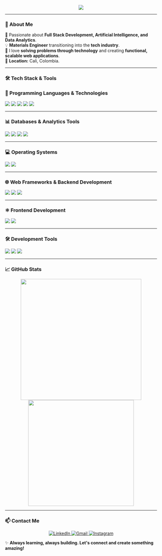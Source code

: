 <div align="center">
<img src="https://capsule-render.vercel.app/api?type=rect&height=250&color=0:00C853,50:7B1FA2,100:0D47A1&text=👋🏻Hi!%20i'm%20Diego&section=header&reversal=true&fontColor=FFFFFF&textBg=false&fontAlign=50&fontAlignY=50&animation=scaleIn&descAlign=50&descAlignY=75&desc=Full%20Stack%20Developer%20|%20AI%20y%20Data%20Analytics%20|%20Materials%20Engineer%20|&descSize=25" />
</div>

---

### 🚀 About Me  
🔄 Passionate about **Full Stack Development, Artificial Intelligence, and Data Analytics**.  
💡 **Materials Engineer** transitioning into the **tech industry**.  
🎯 I love **solving problems through technology** and creating **functional, scalable web applications**.  
📍 **Location:** Cali, Colombia.  

---

### 🛠️ Tech Stack & Tools  

### 🚀 Programming Languages & Technologies  
<p align="left">
  <img src="https://img.shields.io/badge/Python-3776AB?style=for-the-badge&logo=python&logoColor=white"/>
  <img src="https://img.shields.io/badge/JavaScript-F7DF1E?style=for-the-badge&logo=javascript&logoColor=black"/>
  <img src="https://img.shields.io/badge/HTML5-E34F26?style=for-the-badge&logo=html5&logoColor=white"/>
  <img src="https://img.shields.io/badge/CSS3-1572B6?style=for-the-badge&logo=css3&logoColor=white"/>
  <img src="https://img.shields.io/badge/Markdown-000000?style=for-the-badge&logo=markdown&logoColor=white"/>
</p>

---

### 📊 Databases & Analytics Tools  
<p align="left">
  <img src="https://img.shields.io/badge/MySQL-4479A1?style=for-the-badge&logo=mysql&logoColor=white"/>
  <img src="https://img.shields.io/badge/MongoDB-47A248?style=for-the-badge&logo=mongodb&logoColor=white"/>  
  <img src="https://img.shields.io/badge/Power%20BI-F2C811?style=for-the-badge&logo=powerbi&logoColor=black"/>
  <img src="https://img.shields.io/badge/Excel-217346?style=for-the-badge&logo=microsoft-excel&logoColor=white"/>
</p>

---

### 💻 Operating Systems  
<p align="left">
  <img src="https://img.shields.io/badge/Ubuntu-E95420?style=for-the-badge&logo=ubuntu&logoColor=white"/>
  <img src="https://img.shields.io/badge/Windows-0078D6?style=for-the-badge&logo=windows&logoColor=white"/>
</p>

---

### 🌐 Web Frameworks & Backend Development  
<p align="left">
  <img src="https://img.shields.io/badge/Django-092E20?style=for-the-badge&logo=django&logoColor=white"/>
  <img src="https://img.shields.io/badge/FastAPI-009688?style=for-the-badge&logo=fastapi&logoColor=white"/>
  <img src="https://img.shields.io/badge/Node.js-339933?style=for-the-badge&logo=nodedotjs&logoColor=white"/>
</p>

---

### ⚛️ Frontend Development  
<p align="left">
  <img src="https://img.shields.io/badge/React-61DAFB?style=for-the-badge&logo=react&logoColor=black"/>
  <img src="https://img.shields.io/badge/Angular-DD0031?style=for-the-badge&logo=angular&logoColor=white"/>
</p>

---

### 🛠️ Development Tools  
<p align="left">
  <img src="https://img.shields.io/badge/VS%20Code-007ACC?style=for-the-badge&logo=visual-studio-code&logoColor=white"/>
  <img src="https://img.shields.io/badge/Git-F05032?style=for-the-badge&logo=git&logoColor=white"/>
  <img src="https://img.shields.io/badge/GitHub-181717?style=for-the-badge&logo=github&logoColor=white"/>
</p>

---


### 📈 GitHub Stats  
<p align="center">
  <img src="https://github-readme-stats.vercel.app/api?username=Dfer07&show_icons=true&theme=radical" width="400"/>
  <img src="https://github-readme-stats.vercel.app/api/top-langs/?username=Dfer07&layout=compact&theme=radical" width="350"/>
</p>

---

### 📫 Contact Me  

<p align="center">
  <a href="https://www.linkedin.com/in/dfer07/">
    <img src="https://skillicons.dev/icons?i=linkedin" alt="LinkedIn"/>
  </a>
  <a href="mailto:enriquez9711232@gmail.com">
    <img src="https://skillicons.dev/icons?i=gmail" alt="Gmail"/>
  </a>
  <a href="https://www.instagram.com/d_fer07/">
    <img src="https://skillicons.dev/icons?i=instagram" alt="Instagram"/>
  </a>
</p>



✨ **Always learning, always building. Let's connect and create something amazing!**   

